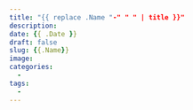 ```yaml
---
title: "{{ replace .Name "-" " " | title }}"
description: 
date: {{ .Date }}
draft: false
slug: {{.Name}}
image:
categories:
  - 
tags:
  - 
---
```


